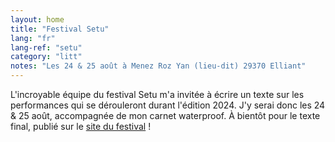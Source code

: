 ```yaml
---
layout: home
title: "Festival Setu"
lang: "fr"
lang-ref: "setu"
category: "litt"
notes: "Les 24 & 25 août à Menez Roz Yan (lieu-dit) 29370 Elliant"
---
```

L'incroyable équipe du festival Setu m'a invitée à écrire un texte sur les performances qui se dérouleront durant l'édition 2024. J'y serai donc les 24 & 25 août, accompagnée de mon carnet waterproof. À bientôt pour le texte final, publié sur le [site du festival](https://www.setufestival.com/) !
